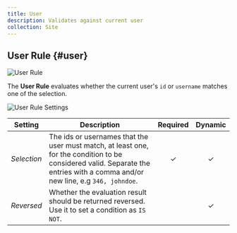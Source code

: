 ```yaml
---
title: User
description: Validates against current user
collection: Site
---
```


## User Rule {#user}

![User Rule](./assets/rules/rule-user.svg)

The **User Rule** evaluates whether the current user's `id` or `username` matches one of the selection.

![User Rule Settings](./assets/rules/rule-user.webp)

| Setting | Description | Required | Dynamic |
| --- | --- | :---: | :---: |
| *Selection* | The ids or usernames that the user must match, at least one, for the condition to be considered valid. Separate the entries with a comma and/or new line, e.g `346, johndoe`. | &#x2713; | &#x2713; |
| *Reversed* | Whether the evaluation result should be returned reversed. Use it to set a condition as `IS NOT`. | | &#x2713; |
<!--@include: ./advanced-rule-settings-->
